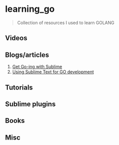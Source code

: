 # learning_go

> Collection of resources I used to learn GOLANG

## Videos

## Blogs/articles
1. [Get Go-ing with Sublime](http://blog.stretchr.com/2014/04/25/get-go-ing-with-sublime/)
2. [Using Sublime Text for GO development](http://www.wolfe.id.au/2015/03/05/using-sublime-text-for-go-development/)

## Tutorials

## Sublime plugins

## Books

## Misc
